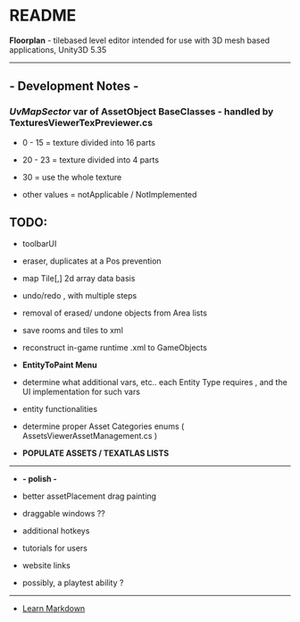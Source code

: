 # README #
**Floorplan** - tilebased level editor intended for use with 3D mesh based applications,  Unity3D 5.35


-----------------------------------
## - Development Notes - ##
### ***UvMapSector*** var of AssetObject BaseClasses - handled by TexturesViewerTexPreviewer.cs ###
* 0 - 15  = texture divided into 16 parts
* 20 - 23 = texture divided into 4 parts
* 30 = use the whole texture

* other values = notApplicable / NotImplemented


## TODO: ##
* toolbarUI
* eraser, duplicates at a Pos prevention
* map Tile[,] 2d array data basis
* undo/redo , with multiple steps
* removal of erased/ undone objects from Area lists

* save rooms and tiles to xml
* reconstruct in-game runtime .xml to GameObjects

* **EntityToPaint Menu**
* determine what additional vars, etc.. each Entity Type requires , and the UI implementation for such vars
* entity functionalities
* determine proper Asset Categories enums ( AssetsViewerAssetManagement.cs )

* **POPULATE ASSETS / TEXATLAS LISTS**

-----------------------------------

* **- polish -**
* better assetPlacement drag painting
* draggable windows ??
* additional hotkeys 
* tutorials for users
* website links

* possibly, a playtest ability ?





-----------------------------------

* [Learn Markdown](https://bitbucket.org/tutorials/markdowndemo)